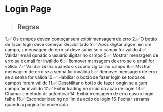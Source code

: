 # Login Page

> ## Regras
1.✅ Os campos devem começar sem exibir mensagem de erro
2.✅ O botão de fazer login deve começar desabilitado
3.✅ Após digitar algom em um campo, a mensagem de erro só deve sumir se o campo for valido
4.✅ Validar email qunado o usuario digitar no campo
5.✅ Mostrar mensagem de erro se o email for inválido
6.✅ Remover mensagem de erro se o email for válido
7.✅ Validar senha quando o usuario digitar no campo
8.✅ Mostrar mensagem de erro se a senha for inválida
9.✅ Remover mensagem de erro se a senha for válida
10.✅ Habilitar o botão de fazer login se todos os campos forem válido
11.✅ Desabilitar o botão de fazer longin se algum campo for inválido
12.✅ Exibir loading no inicio da ação de login
13.✅ Chamar o método de autenticar
14. Exibir mensagem de erro caso o login falhe
15.✅ Esconder loading no fim da ação de login
16. Fechar streams quando a página for encerrada
